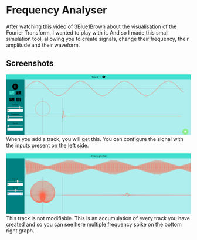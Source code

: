 # Frequency Analyser

After watching [this video](https://www.youtube.com/watch?v=spUNpyF58BY) of 3Blue1Brown about the visualisation of the Fourier Transform, I wanted to play with it. And so I made this small simulation tool, allowing you to create signals, change their frequency, their amplitude and their waveform.

  
## Screenshots
 
![A custom track](./ScreenshotTrack.png)
When you add a track, you will get this. You can configure the signal with the inputs present on the left side.

![The global track](./ScreenshotGlobal.png)
This track is not modifiable. This is an accumulation of every track you have created and so you can see here multiple frequency spike on the bottom right graph.